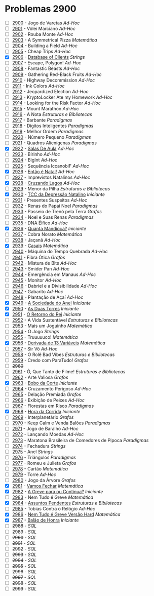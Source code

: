 # Problemas 2900

  - [ ]  [2900](https://www.urionlinejudge.com.br/judge/pt/problems/view/2900) - Jogo de Varetas *Ad-Hoc*
  - [ ]  [2901](https://www.urionlinejudge.com.br/judge/pt/problems/view/2901) - Vôlei Marciano *Ad-Hoc*
  - [ ]  [2902](https://www.urionlinejudge.com.br/judge/pt/problems/view/2902) - Rouba Monte *Ad-Hoc*
  - [ ]  [2903](https://www.urionlinejudge.com.br/judge/pt/problems/view/2903) - A Symmetrical Pizza *Matemática*
  - [ ]  [2904](https://www.urionlinejudge.com.br/judge/pt/problems/view/2904) - Building a Field *Ad-Hoc*
  - [ ]  [2905](https://www.urionlinejudge.com.br/judge/pt/problems/view/2905) - Cheap Trips *Ad-Hoc*
  - [x]  [2906](https://www.urionlinejudge.com.br/judge/pt/problems/view/2906) - [Database of Clients](https://github.com/potigol/uoj-potigol/blob/master/src/2900/2906.poti) *Strings*
  - [ ]  [2907](https://www.urionlinejudge.com.br/judge/pt/problems/view/2907) - Escape, Polygon! *Ad-Hoc*
  - [ ]  [2908](https://www.urionlinejudge.com.br/judge/pt/problems/view/2908) - Fantastic Beasts *Ad-Hoc*
  - [ ]  [2909](https://www.urionlinejudge.com.br/judge/pt/problems/view/2909) - Gathering Red-Black Fruits *Ad-Hoc*
  - [ ]  [2910](https://www.urionlinejudge.com.br/judge/pt/problems/view/2910) - Highway Decommission *Ad-Hoc*
  - [ ]  [2911](https://www.urionlinejudge.com.br/judge/pt/problems/view/2911) - Ink Colors *Ad-Hoc*
  - [ ]  [2912](https://www.urionlinejudge.com.br/judge/pt/problems/view/2912) - Jeopardized Election *Ad-Hoc*
  - [ ]  [2913](https://www.urionlinejudge.com.br/judge/pt/problems/view/2913) - KryptoLocker Ate my Homework *Ad-Hoc*
  - [ ]  [2914](https://www.urionlinejudge.com.br/judge/pt/problems/view/2914) - Looking for the Risk Factor *Ad-Hoc*
  - [ ]  [2915](https://www.urionlinejudge.com.br/judge/pt/problems/view/2915) - Mount Marathon *Ad-Hoc*
  - [ ]  [2916](https://www.urionlinejudge.com.br/judge/pt/problems/view/2916) - A Nota *Estruturas e Bibliotecas*
  - [ ]  [2917](https://www.urionlinejudge.com.br/judge/pt/problems/view/2917) - Barbante *Paradigmas*
  - [ ]  [2918](https://www.urionlinejudge.com.br/judge/pt/problems/view/2918) - Dígitos Inteligentes *Paradigmas*
  - [ ]  [2919](https://www.urionlinejudge.com.br/judge/pt/problems/view/2919) - Melhor Ordem *Paradigmas*
  - [ ]  [2920](https://www.urionlinejudge.com.br/judge/pt/problems/view/2920) - Número Pequeno *Paradigmas*
  - [ ]  [2921](https://www.urionlinejudge.com.br/judge/pt/problems/view/2921) - Quadros Alienígenas *Paradigmas*
  - [x]  [2922](https://www.urionlinejudge.com.br/judge/pt/problems/view/2922) - [Salas De Aula](https://github.com/potigol/uoj-potigol/blob/master/src/2900/2922.poti) *Ad-Hoc*
  - [ ]  [2923](https://www.urionlinejudge.com.br/judge/pt/problems/view/2923) - Birinho *Ad-Hoc*
  - [ ]  [2924](https://www.urionlinejudge.com.br/judge/pt/problems/view/2924) - BigInt *Ad-Hoc*
  - [ ]  [2925](https://www.urionlinejudge.com.br/judge/pt/problems/view/2925) - Sequência IccanobiF *Ad-Hoc*
  - [x]  [2926](https://www.urionlinejudge.com.br/judge/pt/problems/view/2926) - [Então é Natal!](https://github.com/potigol/uoj-potigol/blob/master/src/2900/2926.poti) *Ad-Hoc*
  - [ ]  [2927](https://www.urionlinejudge.com.br/judge/pt/problems/view/2927) - Imprevistos Natalinos *Ad-Hoc*
  - [x]  [2928](https://www.urionlinejudge.com.br/judge/pt/problems/view/2928) - [Cruzando Lagos](https://github.com/potigol/uoj-potigol/blob/master/src/2900/2928.poti) *Ad-Hoc*
  - [ ]  [2929](https://www.urionlinejudge.com.br/judge/pt/problems/view/2929) - Menor da Pilha *Estruturas e Bibliotecas*
  - [x]  [2930](https://www.urionlinejudge.com.br/judge/pt/problems/view/2930) - [TCC da Depressão Natalino](https://github.com/potigol/uoj-potigol/blob/master/src/2900/2930.poti) *Iniciante*
  - [ ]  [2931](https://www.urionlinejudge.com.br/judge/pt/problems/view/2931) - Presentes Suspeitos *Ad-Hoc*
  - [ ]  [2932](https://www.urionlinejudge.com.br/judge/pt/problems/view/2932) - Renas do Papai Noel *Paradigmas*
  - [ ]  [2933](https://www.urionlinejudge.com.br/judge/pt/problems/view/2933) - Passeio de Trenó pela Terra *Grafos*
  - [ ]  [2934](https://www.urionlinejudge.com.br/judge/pt/problems/view/2934) - Noel e Suas Renas *Paradigmas*
  - [ ]  [2935](https://www.urionlinejudge.com.br/judge/pt/problems/view/2935) - DNA Élfico *Ad-Hoc*
  - [x]  [2936](https://www.urionlinejudge.com.br/judge/pt/problems/view/2936) - [Quanta Mandioca?](https://github.com/potigol/uoj-potigol/blob/master/src/2900/2936.poti) *Iniciante*
  - [ ]  [2937](https://www.urionlinejudge.com.br/judge/pt/problems/view/2937) - Cobra Norato *Matemática*
  - [ ]  [2938](https://www.urionlinejudge.com.br/judge/pt/problems/view/2938) - Jaçanã *Ad-Hoc*
  - [x]  [2939](https://www.urionlinejudge.com.br/judge/pt/problems/view/2939) - [Casais](https://github.com/potigol/uoj-potigol/blob/master/src/2900/2939.poti) *Matemática*
  - [ ]  [2940](https://www.urionlinejudge.com.br/judge/pt/problems/view/2940) - Máquina do Tempo Quebrada *Ad-Hoc*
  - [ ]  [2941](https://www.urionlinejudge.com.br/judge/pt/problems/view/2941) - Fibra Ótica *Grafos*
  - [ ]  [2942](https://www.urionlinejudge.com.br/judge/pt/problems/view/2942) - Mistura de Bits *Ad-Hoc*
  - [ ]  [2943](https://www.urionlinejudge.com.br/judge/pt/problems/view/2943) - Smider Pan *Ad-Hoc*
  - [ ]  [2944](https://www.urionlinejudge.com.br/judge/pt/problems/view/2944) - Emergência em Manaus *Ad-Hoc*
  - [ ]  [2945](https://www.urionlinejudge.com.br/judge/pt/problems/view/2945) - Monitor *Ad-Hoc*
  - [ ]  [2946](https://www.urionlinejudge.com.br/judge/pt/problems/view/2946) - Dabriel e a Divisibilidade *Ad-Hoc*
  - [ ]  [2947](https://www.urionlinejudge.com.br/judge/pt/problems/view/2947) - Gabarito *Ad-Hoc*
  - [ ]  [2948](https://www.urionlinejudge.com.br/judge/pt/problems/view/2948) - Plantação de Açaí *Ad-Hoc*
  - [x]  [2949](https://www.urionlinejudge.com.br/judge/pt/problems/view/2949) - [A Sociedade do Anel](https://github.com/potigol/uoj-potigol/blob/master/src/2900/2949.poti) *Iniciante*
  - [x]  [2950](https://www.urionlinejudge.com.br/judge/pt/problems/view/2950) - [As Duas Torres](https://github.com/potigol/uoj-potigol/blob/master/src/2900/2950.poti) *Iniciante*
  - [x]  [2951](https://www.urionlinejudge.com.br/judge/pt/problems/view/2951) - [O Retorno do Rei](https://github.com/potigol/uoj-potigol/blob/master/src/2900/2951.poti) *Iniciante*
  - [ ]  [2952](https://www.urionlinejudge.com.br/judge/pt/problems/view/2952) - A Vida Sustentável *Estruturas e Bibliotecas*
  - [ ]  [2953](https://www.urionlinejudge.com.br/judge/pt/problems/view/2953) - Mais um Joguinho *Matemática*
  - [ ]  [2954](https://www.urionlinejudge.com.br/judge/pt/problems/view/2954) - O Jogo *Strings*
  - [ ]  [2955](https://www.urionlinejudge.com.br/judge/pt/problems/view/2955) - Truuuuuco! *Matemática*
  - [x]  [2956](https://www.urionlinejudge.com.br/judge/pt/problems/view/2956) - [Derivada de 13 Variáveis](https://github.com/potigol/uoj-potigol/blob/master/src/2900/2956.poti) *Matemática*
  - [ ]  [2957](https://www.urionlinejudge.com.br/judge/pt/problems/view/2957) - Sir Vô *Ad-Hoc*
  - [ ]  [2958](https://www.urionlinejudge.com.br/judge/pt/problems/view/2958) - O Rolê Bad Vibes *Estruturas e Bibliotecas*
  - [ ]  [2959](https://www.urionlinejudge.com.br/judge/pt/problems/view/2959) - Credo com ParaTudo! *Grafos*
  - [ ] ~~2960~~
  - [ ]  [2961](https://www.urionlinejudge.com.br/judge/pt/problems/view/2961) - Ô, Que Tanto de Filme! *Estruturas e Bibliotecas*
  - [ ]  [2962](https://www.urionlinejudge.com.br/judge/pt/problems/view/2962) - Arte Valiosa *Grafos*
  - [x]  [2963](https://www.urionlinejudge.com.br/judge/pt/problems/view/2963) - [Bobo da Corte](https://github.com/potigol/uoj-potigol/blob/master/src/2900/2963.poti) *Iniciante*
  - [ ]  [2964](https://www.urionlinejudge.com.br/judge/pt/problems/view/2964) - Cruzamento Perigoso *Ad-Hoc*
  - [ ]  [2965](https://www.urionlinejudge.com.br/judge/pt/problems/view/2965) - Delação Premiada *Grafos*
  - [ ]  [2966](https://www.urionlinejudge.com.br/judge/pt/problems/view/2966) - Exibição de Peixes *Ad-Hoc*
  - [ ]  [2967](https://www.urionlinejudge.com.br/judge/pt/problems/view/2967) - Florestas em Risco *Paradigmas*
  - [x]  [2968](https://www.urionlinejudge.com.br/judge/pt/problems/view/2968) - [Hora da Corrida](https://github.com/potigol/uoj-potigol/blob/master/src/2900/2968.poti) *Iniciante*
  - [ ]  [2969](https://www.urionlinejudge.com.br/judge/pt/problems/view/2969) - Interplanetário *Grafos*
  - [ ]  [2970](https://www.urionlinejudge.com.br/judge/pt/problems/view/2970) - Keep Calm e Venda Balões *Paradigmas*
  - [ ]  [2971](https://www.urionlinejudge.com.br/judge/pt/problems/view/2971) - Jogo de Baralho *Ad-Hoc*
  - [ ]  [2972](https://www.urionlinejudge.com.br/judge/pt/problems/view/2972) - Lançando Moedas *Ad-Hoc*
  - [ ]  [2973](https://www.urionlinejudge.com.br/judge/pt/problems/view/2973) - Maratona Brasileira de Comedores de Pipoca *Paradigmas*
  - [ ]  [2974](https://www.urionlinejudge.com.br/judge/pt/problems/view/2974) - Fechadura *Strings*
  - [ ]  [2975](https://www.urionlinejudge.com.br/judge/pt/problems/view/2975) - Anel *Strings*
  - [ ]  [2976](https://www.urionlinejudge.com.br/judge/pt/problems/view/2976) - Triângulos *Paradigmas*
  - [ ]  [2977](https://www.urionlinejudge.com.br/judge/pt/problems/view/2977) - Romeu e Julieta *Grafos*
  - [ ]  [2978](https://www.urionlinejudge.com.br/judge/pt/problems/view/2978) - Cartão *Matemática*
  - [ ]  [2979](https://www.urionlinejudge.com.br/judge/pt/problems/view/2979) - Torre *Ad-Hoc*
  - [ ]  [2980](https://www.urionlinejudge.com.br/judge/pt/problems/view/2980) - Jogo da Árvore *Grafos*
  - [x]  [2981](https://www.urionlinejudge.com.br/judge/pt/problems/view/2981) - [Vamos Fechar](https://github.com/potigol/uoj-potigol/blob/master/src/2900/2981.poti) *Matemática*
  - [x]  [2982](https://www.urionlinejudge.com.br/judge/pt/problems/view/2982) - [A Greve para ou Continua?](https://github.com/potigol/uoj-potigol/blob/master/src/2900/2982.poti) *Iniciante*
  - [ ]  [2983](https://www.urionlinejudge.com.br/judge/pt/problems/view/2983) - Nem Tudo é Greve *Matemática*
  - [x]  [2984](https://www.urionlinejudge.com.br/judge/pt/problems/view/2984) - [Assuntos Pendentes](https://github.com/potigol/uoj-potigol/blob/master/src/2900/2984.poti) *Estruturas e Bibliotecas*
  - [ ]  [2985](https://www.urionlinejudge.com.br/judge/pt/problems/view/2985) - Tobias Contra o Relógio *Ad-Hoc*
  - [x]  [2986](https://www.urionlinejudge.com.br/judge/pt/problems/view/2986) - [Nem Tudo é Greve Versão Hard](https://github.com/potigol/uoj-potigol/blob/master/src/2900/2986.poti) *Matemática*
  - [x]  [2987](https://www.urionlinejudge.com.br/judge/pt/problems/view/2987) - [Balão de Honra](https://github.com/potigol/uoj-potigol/blob/master/src/2900/2987.poti) *Iniciante*
  - [ ]  ~~2988~~ - *SQL*
  - [ ]  ~~2989~~ - *SQL*
  - [ ]  ~~2990~~ - *SQL*
  - [ ]  ~~2991~~ - *SQL*
  - [ ]  ~~2992~~ - *SQL*
  - [ ]  ~~2993~~ - *SQL*
  - [ ]  ~~2994~~ - *SQL*
  - [ ]  ~~2995~~ - *SQL*
  - [ ]  ~~2996~~ - *SQL*
  - [ ]  ~~2997~~ - *SQL*
  - [ ]  ~~2998~~ - *SQL*
  - [ ]  ~~2999~~ - *SQL*